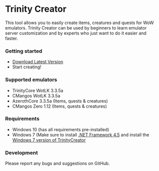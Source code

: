 # Trinity Creator #
This tool allows you to easily create items, creatures and quests for WoW emulators.
Trinity Creator can be used by beginners to learn emulator server customization and by experts who just want to do it easier and faster.

### Getting started ###
* [Download Latest Version](https://github.com/Nadromar/TrinityCreator/blob/master/TrinityCreatorSetup/bin/Release/TrinityCreatorSetup.msi?raw=true)
* Start creating!

### Supported emulators ###
* TrinityCore WotLK 3.3.5a
* CMangos WotLK 3.3.5a
* AzerothCore 3.3.5a (Items, quests & creatures)
* CMangos Zero 1.12 (Items, quests & creatures)

### Requirements ###
* Windows 10 (has all requirements pre-installed)
* Windows 7 (Make sure to install [.NET Framework 4.5](https://www.microsoft.com/en-us/download/details.aspx?id=30653) and install the  [Windows 7 version of TrinityCreator](https://github.com/Nadromar/TrinityCreator/blob/no-modelviewer/TrinityCreatorSetup/bin/Release/TrinityCreatorSetup.msi)

### Development ###
Please report any bugs and suggestions on GitHub.